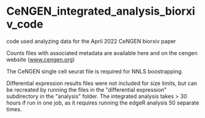 # CeNGEN_integrated_analysis_biorxiv_code
code used analyzing data for the April 2022 CeNGEN biorxiv paper

Counts files with associated metadata are available here and on the cengen website (www.cengen.org)

The CeNGEN single cell seurat file is required for NNLS boostrapping.

Differential expression results files were not included for size limits, but can be recreated by running the files in the "differential expression" subdirectory in the "analysis" folder. The integrated analysis takes > 30 hours if run in one job, as it requires running the edgeR analysis 50 separate times.

